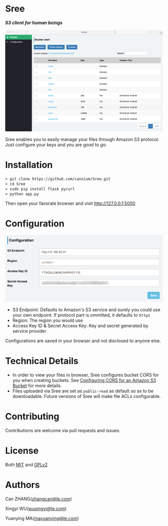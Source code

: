 Sree
=========
**_S3 client for human beings_**

![Greenland snapshot](snapshots/greenland.png)

Sree enables you to easily manage your files through Amazon S3 protocol. Just configure your keys and you are good to go.

# Installation

```
> git clone https://github.com/cannium/Sree.git
> cd Sree
> sudo pip install flask pycurl
> python app.py
```

Then open your favorate browser and visit http://127.0.0.1:5000

# Configuration

![Configuration](snapshots/Configuration.png)

- S3 Endpoint: Defaults to Amazon's S3 service and surely you could use your own endpoint. If protocol part is ommitted, it defaults to `https`
- Region: The region you would use
- Access Key ID & Secret Access Key: Key and secret generated by service provider

Configurations are saved in your browser and not disclosed to anyone else.

# Technical Details

- In order to view your files in browser, Sree configures bucket CORS for you when creating buckets. See [Configuring CORS for an Amazon S3 Bucket](http://docs.aws.amazon.com/AWSJavaScriptSDK/guide/browser-configuring.html#Cross-Origin_Resource_Sharing__CORS_) for more details.
- Files uploaded via Sree are set as `public-read` as default so as to be downloadable. Future versions of Sree will make file ACLs configurable.

# Contributing

Contributions are welcome via pull requests and issues.

# License

Both [MIT](https://opensource.org/licenses/MIT) and [GPLv2](http://www.gnu.org/licenses/old-licenses/gpl-2.0.en.html)

# Authors

Can ZHANG(zhangcan@le.com)

Xingyi WU(wuxingyi@le.com)

Yuanying MA(mayuanying@le.com)